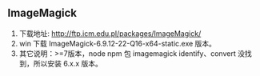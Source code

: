 <!--
 * @Author: monai
 * @Date: 2021-09-18 11:33:39
 * @LastEditors: monai
 * @LastEditTime: 2021-09-18 11:36:03
-->
## ImageMagick
1. 下载地址: http://ftp.icm.edu.pl/packages/ImageMagick/
2. win 下载 ImageMagick-6.9.12-22-Q16-x64-static.exe 版本。
3. 其它说明：>=7版本，node npm 包 imagemagick identify、convert 没找到，所以安装 6.x.x 版本。